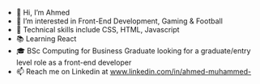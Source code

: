 - 👋 Hi, I’m Ahmed
- 👀 I’m interested in Front-End Development, Gaming & Football
- 🌱 Technical skills include CSS, HTML, Javascript
- :books: Learning React
- :mortar_board:  BSc Computing for Business Graduate looking for a graduate/entry level role as a front-end developer
- 📫 Reach me on Linkedin at www.linkedin.com/in/ahmed-muhammed-
